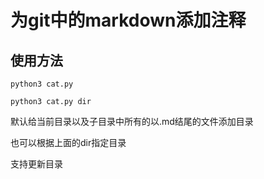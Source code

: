 # 为git中的markdown添加注释

## 使用方法
	python3 cat.py

	python3 cat.py dir

默认给当前目录以及子目录中所有的以.md结尾的文件添加目录

也可以根据上面的dir指定目录

支持更新目录
